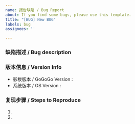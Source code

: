 ```yaml
---
name: 报告缺陷 / Bug Report
about: If you find some bugs, please use this template.
title: "[BUG] New BUG"
labels: bug
assignees: ''

---
```


<!-- ⚠️⚠️ 不要删除这些注释 ⚠️⚠️ -->
<!-- ⚠️⚠️ DO NOT Delete those comments! ⚠️⚠️ -->
<!-- 请先搜索有无同类缺陷，避免报告重复缺陷 -->
<!-- Please search existing issues to avoid creating duplicates. -->

### 缺陷描述 / Bug description



<!-- 请在上方详细地描述缺陷。 -->
<!-- Please describe the bug in detail above. -->

### 版本信息 / Version Info

- 影梭版本 / GoGoGo Version : 
- 系统版本 / OS Version : 

<!-- 请在上方描述有缺陷的影梭版本及使用的系统版本。 -->
<!-- Please describe version of GoGoGo and used OS above. -->

### 复现步骤 / Steps to Reproduce

1. 
2. 

<!-- 请在上方描述如何复现该缺陷。-->
<!-- Please describe how to reproduce the bug. -->
